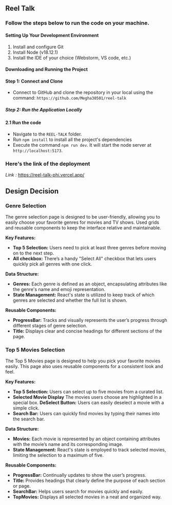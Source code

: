 ## Reel Talk

### Follow the steps below to run the code on your machine.

#### Setting Up Your Development Environment

1. Install and configure Git
2. Install Node (v18.12.1)
3. Install the IDE of your choice (Webstorm, VS code, etc.)

#### Downloading and Running the Project

#### Step 1: Connect and Clone
- Connect to GitHub and clone the repository in your local using the command: `https://github.com/Megha30501/reel-talk`
##### Step 2: Run the Application Locally


#### 2.1 Run the code

- Navigate to the `REEL-TALK` folder.
- Run `npm install` to install all the project's dependencies
- Execute the command `npm run dev`. It will start the node server at `http://localhost:5173`.

### Here's the link of the deployment

*Link :* https://reel-talk-phi.vercel.app/

## Design Decision

### Genre Selection

The genre selection page is designed to be user-friendly, allowing you to easily choose your favorite genres for movies and TV shows. Used grids and reusable components to keep the interface relative and maintainable.

**Key Features:**
- **Top 5 Selection:** Users need to pick at least three genres before moving on to the next step.
- **All checkbox:** There’s a handy "Select All" checkbox that lets users quickly pick all genres with one click.

**Data Structure:**
- **Genres:** Each genre is defined as an object, encapsulating attributes like the genre's name and emoji representation.
- **State Management:** React's state is utilized to keep track of which genres are selected and whether the full list is shown.
  
**Reusable Components:**
- **ProgressBar:** Tracks and visually represents the user’s progress through different stages of genre selection.
- **Title:** Displays clear and concise headings for different sections of the page.


### Top 5 Movies Selection
The Top 5 Movies page is designed to help you pick your favorite movies easily. This page also uses reusable components for a consistent look and feel.

**Key Features:**
- **Top 5 Selection:** Users can select up to five movies from a curated list.
- **Selected Movie Display** The movies users choose are highlighted in a special box.
  **DeSelect Button:** Users can easily deselect a movie with a simple click.
- **Search Bar:** Users can quickly find movies by typing their names into the search bar.

**Data Structure:**
- **Movies:** Each movie is represented by an object containing attributes with the movie’s name and its corresponding image.
- **State Management:** React's state is employed to track selected movies, limiting the selection to a maximum of five.

**Reusable Components:**
- **ProgressBar:** Continually updates to show the user’s progress.
- **Title:** Provides headings that clearly define the purpose of each section or page.
- **SearchBar:** Helps users search for movies quickly and easily.
- **TopMovies:** Displays all selected movies in a neat and organized way.
